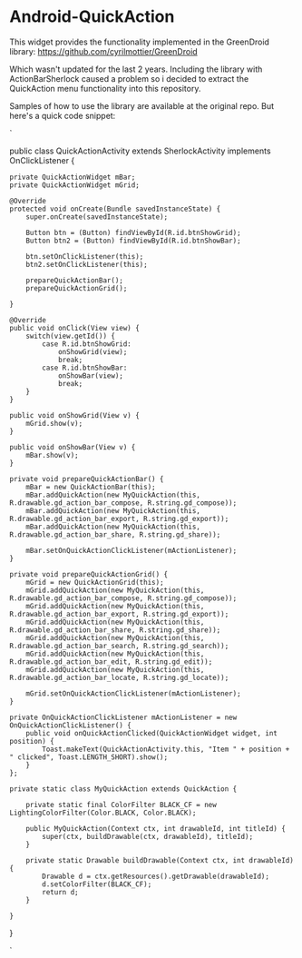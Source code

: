 Android-QuickAction
===================
This widget provides the functionality implemented in the GreenDroid library:
https://github.com/cyrilmottier/GreenDroid

Which wasn't updated for the last 2 years. Including the library with ActionBarSherlock caused a problem so i decided to extract the QuickAction menu functionality into this repository.

Samples of how to use the library are available at the original repo. But here's a quick code snippet:

`

public class QuickActionActivity extends SherlockActivity implements OnClickListener {

    private QuickActionWidget mBar;
    private QuickActionWidget mGrid;

    @Override
    protected void onCreate(Bundle savedInstanceState) {
        super.onCreate(savedInstanceState);

        Button btn = (Button) findViewById(R.id.btnShowGrid);
        Button btn2 = (Button) findViewById(R.id.btnShowBar);

    	btn.setOnClickListener(this);
    	btn2.setOnClickListener(this);

        prepareQuickActionBar();
        prepareQuickActionGrid();

    }

    @Override
    public void onClick(View view) {
    	switch(view.getId()) {
    		case R.id.btnShowGrid:
    			onShowGrid(view);
    			break;
    		case R.id.btnShowBar:
    			onShowBar(view);
    			break;
    	}
    }

    public void onShowGrid(View v) {
        mGrid.show(v);
    }

    public void onShowBar(View v) {
        mBar.show(v);
    }

    private void prepareQuickActionBar() {
        mBar = new QuickActionBar(this);
        mBar.addQuickAction(new MyQuickAction(this, R.drawable.gd_action_bar_compose, R.string.gd_compose));
        mBar.addQuickAction(new MyQuickAction(this, R.drawable.gd_action_bar_export, R.string.gd_export));
        mBar.addQuickAction(new MyQuickAction(this, R.drawable.gd_action_bar_share, R.string.gd_share));

        mBar.setOnQuickActionClickListener(mActionListener);
    }

    private void prepareQuickActionGrid() {
        mGrid = new QuickActionGrid(this);
        mGrid.addQuickAction(new MyQuickAction(this, R.drawable.gd_action_bar_compose, R.string.gd_compose));
        mGrid.addQuickAction(new MyQuickAction(this, R.drawable.gd_action_bar_export, R.string.gd_export));
        mGrid.addQuickAction(new MyQuickAction(this, R.drawable.gd_action_bar_share, R.string.gd_share));
        mGrid.addQuickAction(new MyQuickAction(this, R.drawable.gd_action_bar_search, R.string.gd_search));
        mGrid.addQuickAction(new MyQuickAction(this, R.drawable.gd_action_bar_edit, R.string.gd_edit));
        mGrid.addQuickAction(new MyQuickAction(this, R.drawable.gd_action_bar_locate, R.string.gd_locate));

        mGrid.setOnQuickActionClickListener(mActionListener);
    }

    private OnQuickActionClickListener mActionListener = new OnQuickActionClickListener() {
        public void onQuickActionClicked(QuickActionWidget widget, int position) {
            Toast.makeText(QuickActionActivity.this, "Item " + position + " clicked", Toast.LENGTH_SHORT).show();
        }
    };
    
    private static class MyQuickAction extends QuickAction {
        
        private static final ColorFilter BLACK_CF = new LightingColorFilter(Color.BLACK, Color.BLACK);

        public MyQuickAction(Context ctx, int drawableId, int titleId) {
            super(ctx, buildDrawable(ctx, drawableId), titleId);
        }
        
        private static Drawable buildDrawable(Context ctx, int drawableId) {
            Drawable d = ctx.getResources().getDrawable(drawableId);
            d.setColorFilter(BLACK_CF);
            return d;
        }
        
    }
}

`